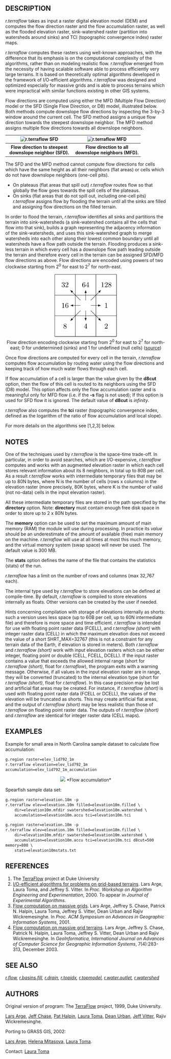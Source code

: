 ## DESCRIPTION

*r.terraflow* takes as input a raster digital elevation model (DEM) and
computes the flow direction raster and the flow accumulation raster, as
well as the flooded elevation raster, sink-watershed raster (partition
into watersheds around sinks) and TCI (topographic convergence index)
raster maps.

*r.terraflow* computes these rasters using well-known approaches, with
the difference that its emphasis is on the computational complexity of
the algorithms, rather than on modeling realistic flow. *r.terraflow*
emerged from the necessity of having scalable software able to process
efficiently very large terrains. It is based on theoretically optimal
algorithms developed in the framework of I/O-efficient algorithms.
*r.terraflow* was designed and optimized especially for massive grids
and is able to process terrains which were impractical with similar
functions existing in other GIS systems.

Flow directions are computed using either the MFD (Multiple Flow
Direction) model or the SFD (Single Flow Direction, or D8) model,
illustrated below. Both methods compute downslope flow directions by
inspecting the 3-by-3 window around the current cell. The SFD method
assigns a unique flow direction towards the steepest downslope neighbor.
The MFD method assigns multiple flow directions towards all downslope
neighbors.

<table width="80%" data-align="center">
<colgroup>
<col style="width: 50%" />
<col style="width: 50%" />
</colgroup>
<thead>
<tr class="header">
<th><img src="rterraflow_dir2.png" alt="r.terraflow SFD" /></th>
<th><img src="rterraflow_dir3.png" alt="r.terraflow MFD" /></th>
</tr>
</thead>
<tbody>
<tr class="odd">
<th>Flow direction to steepest<br />
downslope neighbor (SFD).</th>
<th>Flow direction to all<br />
downslope neighbors (MFD).</th>
</tr>
&#10;</tbody>
</table>

The SFD and the MFD method cannot compute flow directions for cells
which have the same height as all their neighbors (flat areas) or cells
which do not have downslope neighbors (one-cell pits).

- On plateaus (flat areas that spill out) *r.terraflow* routes flow so
  that globally the flow goes towards the spill cells of the plateaus.
- On sinks (flat areas that do not spill out, including one-cell pits)
  *r.terraflow* assigns flow by flooding the terrain until all the sinks
  are filled and assigning flow directions on the filled terrain.

In order to flood the terrain, *r.terraflow* identifies all sinks and
partitions the terrain into sink-watersheds (a sink-watershed contains
all the cells that flow into that sink), builds a graph representing the
adjacency information of the sink-watersheds, and uses this
sink-watershed graph to merge watersheds into each other along their
lowest common boundary until all watersheds have a flow path outside the
terrain. Flooding produces a sink-less terrain in which every cell has a
downslope flow path leading outside the terrain and therefore every cell
in the terrain can be assigned SFD/MFD flow directions as above. Flow
directions are encoded using powers of two clockwise starting from
2<sup>0</sup> for east to 2<sup>7</sup> for north-east.

<div align="center">

[<img src="rterraflow_direction_encoding.png" data-border="0" width="200"
height="200" alt="r.terraflow direction encoding" />](rterraflow_direction_encoding.png)  
Flow direction encoding clockwise starting from 2<sup>0</sup> for east
to 2<sup>7</sup> for north-east; 0 for undetermined (sinks) and 1 for
undefined (null cells)
([source](https://idea.isnew.info/how-to-import-arcgis-flow-direction-into-grass-gis.html))

</div>

Once flow directions are computed for every cell in the terrain,
*r.terraflow* computes flow accumulation by routing water using the flow
directions and keeping track of how much water flows through each cell.

If flow accumulation of a cell is larger than the value given by the
**d8cut** option, then the flow of this cell is routed to its neighbors
using the SFD (D8) model. This option affects only the flow accumulation
raster and is meaningful only for MFD flow (i.e. if the **-s** flag is
not used); If this option is used for SFD flow it is ignored. The
default value of **d8cut** is *infinity*.

*r.terraflow* also computes the **tci** raster (topographic convergence
index, defined as the logarithm of the ratio of flow accumulation and
local slope).

For more details on the algorithms see \[1,2,3\] below.

## NOTES

One of the techniques used by *r.terraflow* is the space-time trade-off.
In particular, in order to avoid searches, which are I/O-expensive,
*r.terraflow* computes and works with an augmented elevation raster in
which each cell stores relevant information about its 8 neighbors, in
total up to 80B per cell. As a result *r.terraflow* works with
intermediate temporary files that may be up to 80N bytes, where N is the
number of cells (rows x columns) in the elevation raster (more
precisely, 80K bytes, where K is the number of valid (not no-data) cells
in the input elevation raster).

All these intermediate temporary files are stored in the path specified
by the **directory** option. Note: **directory** must contain enough
free disk space in order to store up to 2 x 80N bytes.

The **memory** option can be used to set the maximum amount of main
memory (RAM) the module will use during processing. In practice its
*value* should be an underestimate of the amount of available (free)
main memory on the machine. *r.terraflow* will use at all times at most
this much memory, and the virtual memory system (swap space) will never
be used. The default value is 300 MB.

The **stats** option defines the name of the file that contains the
statistics (stats) of the run.

*r.terraflow* has a limit on the number of rows and columns (max 32,767
each).

The internal type used by *r.terraflow* to store elevations can be
defined at compile-time. By default, *r.terraflow* is compiled to store
elevations internally as floats. Other versions can be created by the
user if needed.

Hints concerning compilation with storage of elevations internally as
shorts: such a version uses less space (up to 60B per cell, up to 60N
intermediate file) and therefore is more space and time efficient.
*r.terraflow* is intended for use with floating point raster data
(FCELL), and *r.terraflow (short)* with integer raster data (CELL) in
which the maximum elevation does not exceed the value of a short
SHRT_MAX=32767 (this is not a constraint for any terrain data of the
Earth, if elevation is stored in meters). Both *r.terraflow* and
*r.terraflow (short)* work with input elevation rasters which can be
either integer, floating point or double (CELL, FCELL, DCELL). If the
input raster contains a value that exceeds the allowed internal range
(short for *r.terraflow (short)*, float for *r.terraflow*), the program
exits with a warning message. Otherwise, if all values in the input
elevation raster are in range, they will be converted (truncated) to the
internal elevation type (short for *r.terraflow (short)*, float for
*r.terraflow*). In this case precision may be lost and artificial flat
areas may be created. For instance, if *r.terraflow (short)* is used
with floating point raster data (FCELL or DCELL), the values of the
elevation will be truncated as shorts. This may create artificial flat
areas, and the output of *r.terraflow (short)* may be less realistic
than those of *r.terraflow* on floating point raster data. The outputs
of *r.terraflow (short)* and *r.terraflow* are identical for integer
raster data (CELL maps).

## EXAMPLES

Example for small area in North Carolina sample dataset to calculate
flow accumulation:

```shell
g.region raster=elev_lid792_1m
r.terraflow elevation=elev_lid792_1m accumulation=elev_lid792_1m_accumulation
```

<div align="center" style="margin: 10px">

<img src="rterraflow_accumulation.png" data-border="0" />  
*Flow accumulation*

</div>

Spearfish sample data set:

```shell
g.region raster=elevation.10m -p
r.terraflow elev=elevation.10m filled=elevation10m.filled \
    dir=elevation10m.mfdir swatershed=elevation10m.watershed \
    accumulation=elevation10m.accu tci=elevation10m.tci
```

```shell
g.region raster=elevation.10m -p
r.terraflow elev=elevation.10m filled=elevation10m.filled \
    dir=elevation10m.mfdir swatershed=elevation10m.watershed \
    accumulation=elevation10m.accu tci=elevation10m.tci d8cut=500 memory=800 \
    stats=elevation10mstats.txt
```

## REFERENCES

1.  The [TerraFlow](http://www.cs.duke.edu/geo*/terraflow/) project at
    Duke University
2.  <a
    href="http://www.cs.duke.edu/geo*/terraflow/papers/alenex00_drainage.ps.gz"
    id="arge:drainage">I/O-efficient algorithms for problems on grid-based
    terrains</a>. Lars Arge, Laura Toma, and Jeffrey S. Vitter. In
    *Proc. Workshop on Algorithm Engineering and Experimentation*, 2000.
    To appear in *Journal of Experimental Algorithms*.
3.  <a
    href="http://www.cs.duke.edu/geo*/terraflow/papers/acmgis01_terraflow.pdf"
    id="terraflow:acmgis01">Flow computation on massive grids</a>. Lars
    Arge, Jeffrey S. Chase, Patrick N. Halpin, Laura Toma, Jeffrey S.
    Vitter, Dean Urban and Rajiv Wickremesinghe. In *Proc. ACM Symposium
    on Advances in Geographic Information Systems*, 2001.
4.  <a
    href="http://www.cs.duke.edu/geo*/terraflow/papers/journal_terraflow.pdf"
    id="terraflow:geoinformatica">Flow computation on massive grid
    terrains</a>. Lars Arge, Jeffrey S. Chase, Patrick N. Halpin, Laura
    Toma, Jeffrey S. Vitter, Dean Urban and Rajiv Wickremesinghe. In
    *GeoInformatica, International Journal on Advances of Computer
    Science for Geographic Information Systems*, 7(4):283-313, December
    2003.

## SEE ALSO

*[r.flow](r.flow.md), [r.basins.fill](r.basins.fill.md),
[r.drain](r.drain.md), [r.topidx](r.topidx.md),
[r.topmodel](r.topmodel.md), [r.water.outlet](r.water.outlet.md),
[r.watershed](r.watershed.md)*

## AUTHORS

Original version of program: The
[TerraFlow](http://www.cs.duke.edu/geo*/terraflow/) project, 1999, Duke
University.

[Lars Arge](http://www.daimi.au.dk/~large/), [Jeff
Chase](http://www.cs.duke.edu/~chase/), [Pat
Halpin](http://www.env.duke.edu/faculty/bios/halpin.html), [Laura
Toma](http://www.bowdoin.edu/~ltoma/), [Dean
Urban](http://www.env.duke.edu/faculty/bios/urban.html), [Jeff
Vitter](http://www.science.purdue.edu/jsv/), Rajiv Wickremesinghe.

Porting to GRASS GIS, 2002:

[Lars Arge](http://www.daimi.au.dk/~large/), [Helena
Mitasova,](http://fatra.cnr.ncsu.edu/~hmitaso/index.html) [Laura
Toma](http://www.bowdoin.edu/~ltoma/).

Contact: [Laura Toma](mailto:ltoma@bowdoin.edu-)
